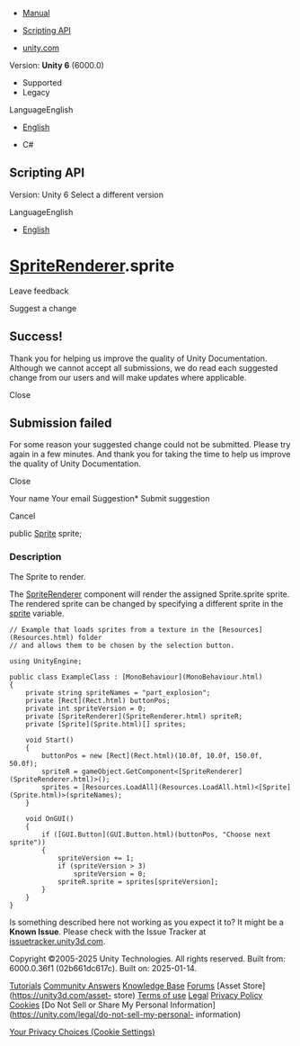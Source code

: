 [ ]()

  * [Manual](../Manual/index.html)
  * [Scripting API](../ScriptReference/index.html)

  * [unity.com](https://unity.com/)

Version: **Unity 6** (6000.0)

  * Supported
  * Legacy

LanguageEnglish

  * [English]()

  * C#

[ ](https://docs.unity3d.com)

## Scripting API

Version: Unity 6 Select a different version

LanguageEnglish

  * [English]()

#  [SpriteRenderer](SpriteRenderer.html).sprite

Leave feedback

Suggest a change

## Success!

Thank you for helping us improve the quality of Unity Documentation. Although
we cannot accept all submissions, we do read each suggested change from our
users and will make updates where applicable.

Close

## Submission failed

For some reason your suggested change could not be submitted. Please <a>try
again</a> in a few minutes. And thank you for taking the time to help us
improve the quality of Unity Documentation.

Close

Your name Your email Suggestion* Submit suggestion

Cancel

[ ]()

public [Sprite](Sprite.html) sprite;

### Description

The Sprite to render.

The [SpriteRenderer](SpriteRenderer.html) component will render the assigned
Sprite.sprite sprite. The rendered sprite can be changed by specifying a
different sprite in the [sprite](SpriteRenderer-sprite.html) variable.

    
    
    // Example that loads sprites from a texture in the [Resources](Resources.html) folder
    // and allows them to be chosen by the selection button.  
      
    using UnityEngine;  
      
    public class ExampleClass : [MonoBehaviour](MonoBehaviour.html)
    {
        private string spriteNames = "part_explosion";
        private [Rect](Rect.html) buttonPos;
        private int spriteVersion = 0;
        private [SpriteRenderer](SpriteRenderer.html) spriteR;
        private [Sprite](Sprite.html)[] sprites;  
      
        void Start()
        {
            buttonPos = new [Rect](Rect.html)(10.0f, 10.0f, 150.0f, 50.0f);
            spriteR = gameObject.GetComponent<[SpriteRenderer](SpriteRenderer.html)>();
            sprites = [Resources.LoadAll](Resources.LoadAll.html)<[Sprite](Sprite.html)>(spriteNames);
        }  
      
        void OnGUI()
        {
            if ([GUI.Button](GUI.Button.html)(buttonPos, "Choose next sprite"))
            {
                spriteVersion += 1;
                if (spriteVersion > 3)
                    spriteVersion = 0;
                spriteR.sprite = sprites[spriteVersion];
            }
        }
    }
    

Is something described here not working as you expect it to? It might be a
**Known Issue**. Please check with the Issue Tracker at
[issuetracker.unity3d.com](https://issuetracker.unity3d.com).

Copyright ©2005-2025 Unity Technologies. All rights reserved. Built from:
6000.0.36f1 (02b661dc617c). Built on: 2025-01-14.

[Tutorials](https://unity3d.com/learn) [Community
Answers](https://answers.unity3d.com) [Knowledge
Base](https://support.unity3d.com/hc/en-us)
[Forums](https://forum.unity3d.com) [Asset Store](https://unity3d.com/asset-
store) [Terms of use](https://docs.unity3d.com/Manual/TermsOfUse.html)
[Legal](https://unity.com/legal) [Privacy
Policy](https://unity.com/legal/privacy-policy)
[Cookies](https://unity.com/legal/cookie-policy) [Do Not Sell or Share My
Personal Information](https://unity.com/legal/do-not-sell-my-personal-
information)

[Your Privacy Choices (Cookie Settings)](javascript:void\(0\);)

